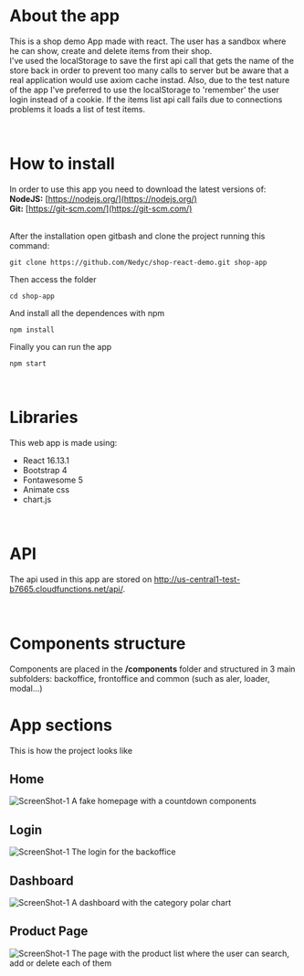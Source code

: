 # About the app
This is a shop demo App made with react. The user has a sandbox where he can show, create and delete items from their shop.<br />
I've used the localStorage to save the first api call that gets the name of the store back in order to prevent too many calls to server but
be aware that a real application would use axiom cache instad.
Also, due to the test nature of the app I've preferred to use the localStorage to 'remember' the user login instead of a cookie.
If the items list api call fails due to connections problems it loads a list of test items.

<br />

# How to install
In order to use this app you need to download the latest versions of:<br />
**NodeJS:** [https://nodejs.org/](https://nodejs.org/)<br />
**Git:** [https://git-scm.com/](https://git-scm.com/)<br /><br />

After the installation open gitbash and clone the project running this command:
```
git clone https://github.com/Nedyc/shop-react-demo.git shop-app
```

Then access the folder
```
cd shop-app
```

And install all the dependences with npm
```
npm install
```

Finally you can run the app
```
npm start
```

<br />

# Libraries
This web app is made using:
- React 16.13.1
- Bootstrap 4 
- Fontawesome 5
- Animate css
- chart.js

<br />

# API
The api used in this app are stored on http://us-central1-test-b7665.cloudfunctions.net/api/.

<br />

# Components structure
Components are placed in the **/components** folder and structured in 3 main subfolders: backoffice, frontoffice and common (such as aler, loader, modal...)
<br />

# App sections
This is how the project looks like
## Home
![ScreenShot-1](http://www.shamancake.com/github-2/1.png)
A fake homepage with a countdown components

## Login
![ScreenShot-1](http://www.shamancake.com/github-2/2.png)
The login for the backoffice

## Dashboard
![ScreenShot-1](http://www.shamancake.com/github-2/3.png)
A dashboard with the category polar chart

## Product Page
![ScreenShot-1](http://www.shamancake.com/github-2/4.png)
The page with the product list where the user can search, add or delete each of them

